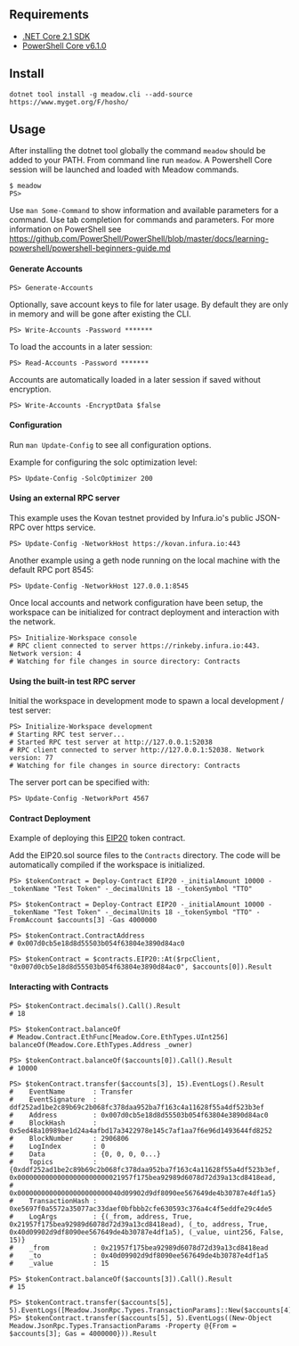 ﻿
## Requirements

* [.NET Core 2.1 SDK](https://www.microsoft.com/net/download)
* [PowerShell Core v6.1.0](https://github.com/PowerShell/PowerShell/releases)


## Install

```console
dotnet tool install -g meadow.cli --add-source https://www.myget.org/F/hosho/
```

## Usage

After installing the dotnet tool globally the command `meadow` should be added to your PATH.
From command line run `meadow`. A Powershell Core session will be launched and loaded with Meadow commands.

```console
$ meadow
PS> 
```

Use `man Some-Command` to show information and available parameters for a command.
Use tab completion for commands and parameters. 
For more information on PowerShell see https://github.com/PowerShell/PowerShell/blob/master/docs/learning-powershell/powershell-beginners-guide.md


#### Generate Accounts

```pwsh
PS> Generate-Accounts
```

Optionally, save account keys to file for later usage. By default they are only in memory and will be gone after existing the CLI.
```pwsh
PS> Write-Accounts -Password *******
```

To load the accounts in a later session:
```pwsh
PS> Read-Accounts -Password *******
```

Accounts are automatically loaded in a later session if saved without encryption.
```pwsh
PS> Write-Accounts -EncryptData $false
```

#### Configuration

Run `man Update-Config` to see all configuration options.

Example for configuring the solc optimization level:

```pwsh
PS> Update-Config -SolcOptimizer 200
```


#### Using an external RPC server

This example uses the Kovan testnet provided by Infura.io's public JSON-RPC over https service.

```pwsh
PS> Update-Config -NetworkHost https://kovan.infura.io:443
```

Another example using a geth node running on the local machine with the default RPC port 8545:
```pwsh
PS> Update-Config -NetworkHost 127.0.0.1:8545
```

Once local accounts and network configuration have been setup, the workspace can be initialized for contract deployment and interaction with the network.

```pwsh
PS> Initialize-Workspace console
# RPC client connected to server https://rinkeby.infura.io:443. Network version: 4
# Watching for file changes in source directory: Contracts
```

#### Using the built-in test RPC server

Initial the workspace in development mode to spawn a local development / test server:

```pwsh
PS> Initialize-Workspace development
# Starting RPC test server...
# Started RPC test server at http://127.0.0.1:52038
# RPC client connected to server http://127.0.0.1:52038. Network version: 77
# Watching for file changes in source directory: Contracts
```

The server port can be specified with:
```pwsh
PS> Update-Config -NetworkPort 4567
```

#### Contract Deployment

Example of deploying this [EIP20](https://github.com/ConsenSys/Tokens/blob/fdf687c69d998266a95f15216b1955a4965a0a6d/contracts/eip20/EIP20.sol) token contract.

Add the EIP20.sol source files to the `Contracts` directory. The code will be automatically compiled if the workspace is initialized.

```pwsh
PS> $tokenContract = Deploy-Contract EIP20 -_initialAmount 10000 -_tokenName "Test Token" -_decimalUnits 18 -_tokenSymbol "TTO"

PS> $tokenContract = Deploy-Contract EIP20 -_initialAmount 10000 -_tokenName "Test Token" -_decimalUnits 18 -_tokenSymbol "TTO" -FromAccount $accounts[3] -Gas 4000000

PS> $tokenContract.ContractAddress
# 0x007d0cb5e18d8d55503b054f63804e3890d84ac0

PS> $tokenContract = $contracts.EIP20::At($rpcClient, "0x007d0cb5e18d8d55503b054f63804e3890d84ac0", $accounts[0]).Result
```

#### Interacting with Contracts

```pwsh
PS> $tokenContract.decimals().Call().Result
# 18

PS> $tokenContract.balanceOf
# Meadow.Contract.EthFunc[Meadow.Core.EthTypes.UInt256] balanceOf(Meadow.Core.EthTypes.Address _owner)

PS> $tokenContract.balanceOf($accounts[0]).Call().Result
# 10000

PS> $tokenContract.transfer($accounts[3], 15).EventLogs().Result
#    EventName       : Transfer
#    EventSignature  : ddf252ad1be2c89b69c2b068fc378daa952ba7f163c4a11628f55a4df523b3ef
#    Address         : 0x007d0cb5e18d8d55503b054f63804e3890d84ac0
#    BlockHash       : 0x5ed48a10989ae1d24a4afbd17a3422978e145c7af1aa7f6e96d1493644fd8252
#    BlockNumber     : 2906806
#    LogIndex        : 0
#    Data            : {0, 0, 0, 0...}
#    Topics          : {0xddf252ad1be2c89b69c2b068fc378daa952ba7f163c4a11628f55a4df523b3ef, 0x00000000000000000000000021957f175bea92989d6078d72d39a13cd8418ead,
#                    0x00000000000000000000000040d09902d9df8090ee567649de4b30787e4df1a5}
#    TransactionHash : 0xe5697f0a5572a35077ac33daef0bfbbb2cfe630593c376a4c4f5eddfe29c4de5
#    LogArgs         : {(_from, address, True, 0x21957f175bea92989d6078d72d39a13cd8418ead), (_to, address, True, 0x40d09902d9df8090ee567649de4b30787e4df1a5), (_value, uint256, False, 15)}
#    _from           : 0x21957f175bea92989d6078d72d39a13cd8418ead
#    _to             : 0x40d09902d9df8090ee567649de4b30787e4df1a5
#    _value          : 15

PS> $tokenContract.balanceOf($accounts[3]).Call().Result
# 15

PS> $tokenContract.transfer($accounts[5], 5).EventLogs([Meadow.JsonRpc.Types.TransactionParams]::New($accounts[4])).Result
PS> $tokenContract.transfer($accounts[5], 5).EventLogs((New-Object Meadow.JsonRpc.Types.TransactionParams -Property @{From = $accounts[3]; Gas = 4000000})).Result

```